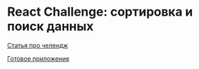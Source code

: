 # React Challenge: сортировка и поиск данных

[Статья про челендж](http://jsraccoon.ru/react-challenge-sort-and-search)

[Готовое приложение](http://masquel.github.io/react-challenge-sort-and-search-solution/)
